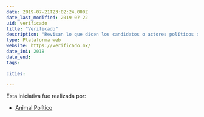 ```yaml
---
date: 2019-07-21T23:02:24.000Z
date_last_modified: 2019-07-22
uid: verificado
title: "Verificado"
description: "Revisan lo que dicen los candidatos o actores políticos de México, para saber si sus dichos son verdad o mentira."
type: Plataforma web
website: https://verificado.mx/
date_ini: 2018
date_end: 
tags:

cities: 

---
```


Esta iniciativa fue realizada por:

- [Animal Político](/organizaciones/animal-politico)

